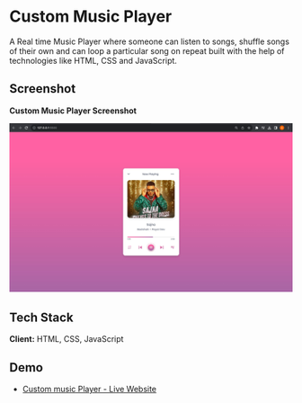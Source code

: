
# Custom Music Player

A Real time Music Player where someone can listen to songs, shuffle songs of their own and can loop a particular song on repeat built with the help of technologies like HTML, CSS and JavaScript.
## Screenshot

**Custom Music Player Screenshot**

![Custom Music Player Screenshot](https://github.com/Abbeer-Lal-Debb/Custom-Music-Player/blob/main/Custom%20Music%20Player/images/Custom%20Music%20Player%20Screenshot.jpg)




## Tech Stack

**Client:**  HTML, CSS, JavaScript



## Demo

- [Custom music Player - Live Website](https://custom-music-player-by-abbeer.netlify.app/)
